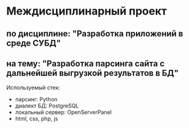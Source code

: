 # Междисциплинарный проект
## по дисциплине: "Разработка приложений в среде СУБД"
## на тему: "Разработка парсинга сайта с дальнейшей выгрузкой результатов в БД"

Используемый стек: 
- парсинг: Python
- диалект БД: PostgreSQL
- локальный сервер: OpenServerPanel
- html, css, php, js
